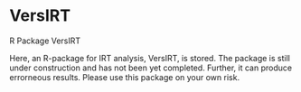 # VersIRT
R Package VersIRT

Here, an R-package for IRT analysis, VersIRT, is stored. The package is still under construction and has not been yet completed. Further, it can produce errorneous results. Please use this package on your own risk.
